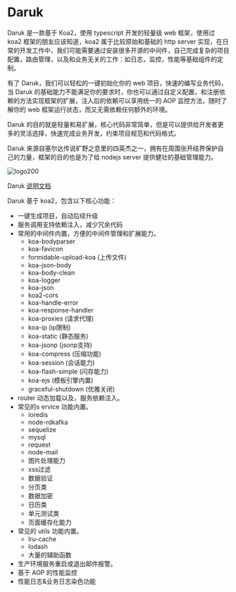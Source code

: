 # Daruk

Daruk 是一款基于 Koa2，使用 typescript 开发的轻量级 web 框架，使用过 koa2 框架的朋友应该知道，koa2 属于比较原始和基础的 http server 实现，在日常的开发工作中，我们可能需要通过安装很多开源的中间件，自己完成复杂的项目配置，路由管理，以及和业务无关的工作：如日志，监控，性能等基础组件的定制。

有了 Daruk，我们可以轻松的一键初始化你的 web 项目，快速的编写业务代码，当 Daruk 的基础能力不能满足你的要求时，你也可以通过自定义配置，和注册依赖的方法实现框架的扩展，注入后的依赖可以享用统一的 AOP 监控方法，随时了解你的 web 框架运行状态，而又无需依赖任何额外的环境。

Daruk 的目的就是轻量和易扩展，核心代码非常简单，但是可以提供给开发者更多的灵活选择，快速完成业务开发，约束项目规范和代码格式。

Daruk 来源自塞尔达传说旷野之息里的四英杰之一，拥有在周围张开结界保护自己的力量，框架的目的也是为了给 nodejs server 提供健壮的基础管理能力。

![logo200](https://user-images.githubusercontent.com/15033260/54174052-7ee6ad80-44bf-11e9-9735-71c5403624c1.png)

Daruk [说明文档](https://daruk-framework.github.io/daruk.org/)

Daruk 基于 koa2，包含以下核心功能：

- 一键生成项目，自动后续升级
- 服务调用支持依赖注入，减少冗余代码
- 常用的中间件内置，方便的中间件管理和扩展能力。
  - koa-bodyparser 
  - koa-favicon
  - formidable-upload-koa (上传文件)
  - koa-json-body 
  - koa-body-clean
  - koa-logger
  - koa-json 
  - koa2-cors
  - koa-handle-error 
  - koa-response-handler
  - koa-proxies (请求代理)
  - koa-ip (ip限制)
  - koa-static  (静态服务)
  - koa-jsonp (jsonp支持)
  - koa-compress (压缩功能)
  - koa-session (会话能力)
  - koa-flash-simple (闪存能力)
  - koa-ejs (模板引擎内置)
  - graceful-shutdown (优雅关闭)
- router 动态加载以及，服务依赖注入。
- 常见的s ervice 功能内置。
  - ioredis
  - node-rdkafka
  - sequelize
  - mysql
  - request
  - node-mail
  - 图片处理能力
  - xss过滤
  - 数据验证
  - 分页类
  - 数据加密
  - 日历类
  - 单元测试类
  - 页面缓存化能力
- 常见的 utils 功能内置。
  - lru-cache
  - lodash
  - 大量的辅助函数
- 生产环境服务重启或退出邮件报警。
- 基于 AOP 的性能监控
- 性能日志&业务日志染色功能 
